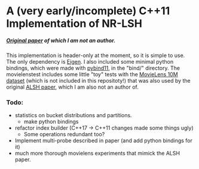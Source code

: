 

# A (very early/incomplete) C++11 Implementation of NR-LSH

##### [Original paper](https://papers.nips.cc/paper/7559-norm-ranging-lsh-for-maximum-inner-product-search.pdf) of which I am not an author.   
 

This implementation is header-only at the moment, so it is simple to use. The only dependency is [Eigen](https://www.eigen.tuxfamily.org/index.php?title=Main_Page). I also included some minimal python bindings, which were made with [pybind11](https://www.github.com/pybind/pybind11), in the "bind/" directory. The movielenstest includes some little "toy" tests with the [MovieLens 10M dataset](https://grouplens.org/datasets/movielens/10m) (which is not included in this repositoty!) that was also used by the original [ALSH paper](https://www.arxiv.org/pdf/1405.5869.pdf), which I am also not an author of.

### Todo:

* statistics on bucket distributions and partitions.
    * make python bindings
* refactor index builder (C++17 -> C++11 changes made some things ugly)
    * Some operations redundant too?
* Implement multi-probe described in paper (and add python bindings for it)
* much more thorough movielens experiments that mimick the ALSH paper. 
